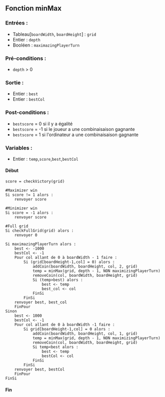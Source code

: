 ## Fonction minMax


### Entrées :
- Tableau[`boardWidth`, `boardHeight`] : `grid`
- Entier : `depth`
- Booléen : `maximazingPlayerTurn`

### Pré-conditions :
- `depth` > 0

### Sortie :
- Entier : `best`
- Entier : `bestCol`

### Post-conditions :
- `bestscore` = 0 si il y a égalité
- `bestscore` = -1 si le joueur a une combinaisaison gagnante
- `bestscore` = 1 si l'ordinateur a une combinaisaison gagnante

### Variables :

- Entier : `temp`,`score`,`best`,`bestCol`

#### Début

    score = checkVictory(grid)

    #Maximizer win
    Si score != 1 alors :
        renvoyer score

    #Minimizer win
    Si score = -1 alors :
        renvoyer score

    #Full grid
    Si checkFullGrid(grid) alors :
        renvoyer 0

    Si maximazingPlayerTurn alors :  
        best <- -1000
        bestCol <- -1
        Pour col allant de 0 à boardWidth - 1 faire :
            Si (grid[boardHeight-1,col] = 0) alors :
                addCoin(boardWidth, boardHeight, col, 2, grid)
                temp = minMax(grid, depth - 1, NON maximizingPlayerTurn)
                removeCoin(col, boardWidth, boardHeight, grid)
                Si (temp>best) alors :
                    best <- temp
                    best_col <- col
                FinSi
            FinSi
        renvoyer best, best_col
        FinPour
    Sinon
        best <- 1000
        bestCol <- -1
        Pour col allant de 0 à boardWidth -1 faire :
            Si grid[boardHeight-1,col] = 0 alors :
                addCoin(boardWidth, boardHeight, col, 1, grid)
                temp = minMax(grid, depth - 1, NON maximizingPlayerTurn)     
                removeCoin(col, boardWidth, boardHeight, grid)
                Si temp<best alors :
                    best <- temp
                    bestCol <- col
                FinSi
            FinSi
        renvoyer best, bestCol
        FinPour
    FinSi

#### Fin
